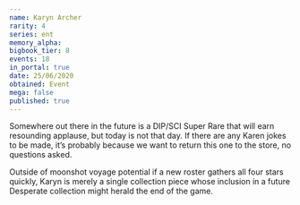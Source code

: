 ```yaml
---
name: Karyn Archer
rarity: 4
series: ent
memory_alpha:
bigbook_tier: 8
events: 18
in_portal: true
date: 25/06/2020
obtained: Event
mega: false
published: true
---
```


Somewhere out there in the future is a DIP/SCI Super Rare that will earn resounding applause, but today is not that day. If there are any Karen jokes to be made, it’s probably because we want to return this one to the store, no questions asked.

Outside of moonshot voyage potential if a new roster gathers all four stars quickly, Karyn is merely a single collection piece whose inclusion in a future Desperate collection might herald the end of the game.
